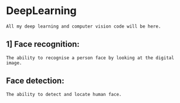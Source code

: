 # DeepLearning
    All my deep learning and computer vision code will be here.
    
## 1] Face recognition:
    The ability to recognise a person face by looking at the digital image.

## Face detection:
    The ability to detect and locate human face.
